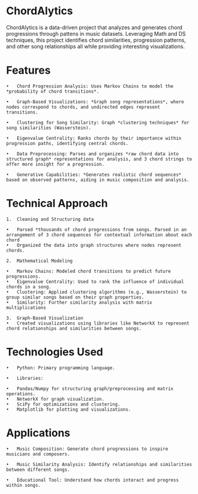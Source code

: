 # ChordAlytics
 
ChordAlytics is a data-driven project that analyzes and generates chord progressions through pattens in music datasets. Leveraging Math and DS techniques, this project identifies chord similarities, progression patterns, and other song relationships all while providing interesting visualizations.  

# Features

	•	Chord Progression Analysis: Uses Markov Chains to model the *probability of chord transitions*.
 
	•	Graph-Based Visualizations: *Graph song representations*, where nodes correspond to chords, and undirected edges represent transitions.
 
	•	Clustering for Song Similarity: Graph *clustering techniques* for song similarities (Wasserstein).
 
	•	Eigenvalue Centrality: Ranks chords by their importance within progression paths, identifying central chords.
 
	•	Data Preprocessing: Parses and organizes *raw chord data into structured graph* representations for analysis, and 3 chord strings to offer more insight for a progression.
 
	•	Generative Capabilities: *Generates realistic chord sequences* based on observed patterns, aiding in music composition and analysis.

 # Technical Approach
	1.	Cleaning and Structuring data
 
	•	Parsed *thousands of chord progressions from songs. Parsed in an arrangement of 3 chord sequences for contextual information about each chord
	•	Organized the data into graph structures where nodes represent chords.
 
	2.	Mathematical Modeling
 
	•	Markov Chains: Modeled chord transitions to predict future progressions.
	•	Eigenvalue Centrality: Used to rank the influence of individual chords in a song.
	•	Clustering: Applied clustering algorithms (e.g., Wasserstein) to group similar songs based on their graph properties.
 	•	Similarity: Further similarity analysis with matrix multiplications
  
	3.	Graph-Based Visualization
	•	Created visualizations using libraries like NetworkX to represent chord relationships and similarities between songs.

 # Technologies Used
	•	Python: Primary programming language.
 
	•	Libraries:
 
 	•	Pandas/Numpy for structuring graph/preprocessing and matrix operations.
	•	NetworkX for graph visualization.
	•	SciPy for optimizations and clustering.
	•	Matplotlib for plotting and visualizations.

# Applications
	•	Music Composition: Generate chord progressions to inspire musicians and composers.
 
	•	Music Similarity Analysis: Identify relationships and similarities between different songs.
 
	•	Educational Tool: Understand how chords interact and progress within songs.

 
 
